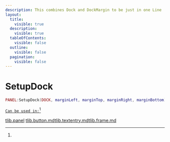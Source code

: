 ```yaml
---
description: This combines Dock and DockMargin to be just in one Line
layout:
  title:
    visible: true
  description:
    visible: true
  tableOfContents:
    visible: false
  outline:
    visible: false
  pagination:
    visible: false
---
```


# SetupDock

```lua
PANEL:SetupDock(DOCK, marginLeft, marginTop, marginRight, marginBottom)
```

[`Can be used in:`](#user-content-fn-1)[^1]

[tlib.panel](../vgui-elements/tlib.panel/ "mention") [tlib.button.md](../vgui-elements/tlib.button.md "mention")[tlib.textentry.md](../vgui-elements/tlib.textentry.md "mention")[tlib.frame.md](../vgui-elements/tlib.frame.md "mention")

[^1]: 
